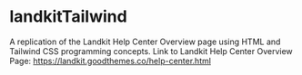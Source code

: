 # landkitTailwind
A replication of the Landkit Help Center Overview page using HTML and Tailwind CSS programming concepts.
Link to Landkit Help Center Overview Page: https://landkit.goodthemes.co/help-center.html
